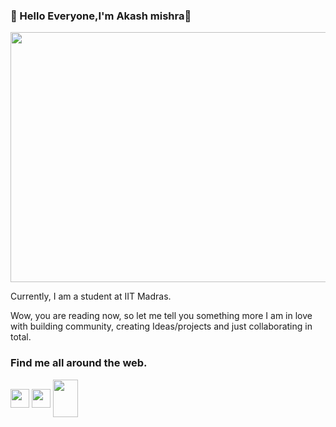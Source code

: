 <!--
**mak650650/mak650650** is a ✨ _special_ ✨ repository because its `README.md` (this file) appears on your GitHub profile.

Here are some ideas to get you started:

- 🔭 I’m currently working on ...
- 🌱 I’m currently learning ...
- 👯 I’m looking to collaborate on ...
- 🤔 I’m looking for help with ...
- 💬 Ask me about ...
- 📫 How to reach me: ...
- 😄 Pronouns: ...
- ⚡ Fun fact: ...
-->
### 👋 Hello Everyone,I'm Akash mishra👋
<img src="https://github.com/mak650650/mak650650/blob/Master/image1.jpeg?raw=true"  width="1200" height="400">

<p>Currently, I am a student at IIT Madras.
  
  Wow, you are reading now, so let me tell you something more I am in love with  building community, creating Ideas/projects and  just collaborating
      in total.</p>
### Find me all around the web.

<p align="left">
<a href="https://twitter.com/mak650650" target="blank"><img align="center" src="https://github.com/mak650650/mak650650/blob/Master/icons/twitter.png?raw=true" title = "Twitter" alt="" width="30" height="30" /></a>
<a href="https://twitter.com/mak650650" target="blank"><img align="center" src="https://github.com/mak650650/mak650650/blob/Master/icons/instagram.png?raw=true" title = "Twitter" alt="" width="30" height="30" /></a>
<a href="https://mak650650@gmail.com" target="blank"><img align="center" src="https://github.com/mak650650/mak650650/blob/Master/icons/email.png?raw=true" title = "Twitter" alt="" width="40" height="60" /></a>
 </p> 
